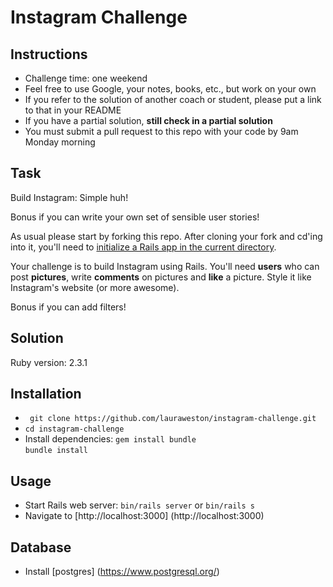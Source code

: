 Instagram Challenge
===================

Instructions
-------
* Challenge time: one weekend
* Feel free to use Google, your notes, books, etc., but work on your own
* If you refer to the solution of another coach or student, please put a link to that in your README
* If you have a partial solution, **still check in a partial solution**
* You must submit a pull request to this repo with your code by 9am Monday morning

Task
-----

Build Instagram: Simple huh!

Bonus if you can write your own set of sensible user stories!

As usual please start by forking this repo. After cloning your fork and cd'ing into it, you'll need to [initialize a Rails app in the current directory](http://blog.jasonmeridth.com/posts/create-rails-application-in-current-directory/).

Your challenge is to build Instagram using Rails. You'll need **users** who can post **pictures**, write **comments** on pictures and **like** a picture. Style it like Instagram's website (or more awesome).

Bonus if you can add filters!

Solution
--------
Ruby version: 2.3.1

## Installation
- ``` git clone https://github.com/lauraweston/instagram-challenge.git```
- ```cd instagram-challenge```
- Install dependencies: 
```gem install bundle```    
```bundle install```

## Usage
- Start Rails web server: ```bin/rails server``` or ```bin/rails s```
- Navigate to [http://localhost:3000] (http://localhost:3000) 

## Database
- Install [postgres] (https://www.postgresql.org/)
